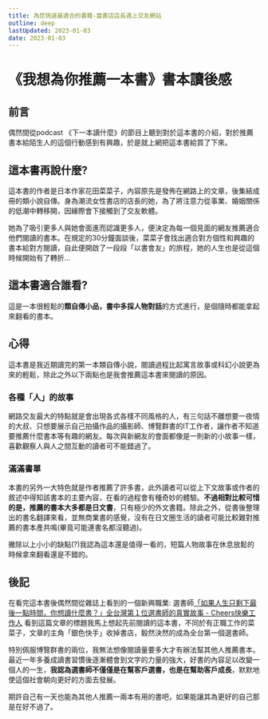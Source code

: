 ```yaml
---
title: 為您挑選最適合的書籍-當書店店長遇上交友網站
outline: deep
lastUpdated: 2023-01-03
date: 2023-01-03
---
```

# 《我想為你推薦一本書》書本讀後感
## 前言
偶然間從podcast 《下一本讀什麼》的節目上聽到對於這本書的介紹，對於推薦書本給陌生人的這個行動感到有興趣，於是就上網把這本書給買了下來。


## 這本書再說什麼?
這本書的作者是日本作家花田菜菜子，內容原先是發佈在網路上的文章，後集結成冊的類小說自傳。身為潮流女性書店的店長的她，為了將注意力從事業、婚姻關係的低潮中轉移開，因緣際會下接觸到了交友軟體。

她為了吸引更多人與她會面進而認識更多人，便決定為每一個見面的網友推薦適合他們閱讀的書本。在規定的30分鐘面談後，菜菜子會找出適合對方個性和興趣的書本給對方閱讀，自此便開啟了一段段「以書會友」的旅程，她的人生也是從這個時候開始有了轉折...


## 這本書適合誰看?
這是一本很輕鬆的**類自傳小品，書中多採人物對話**的方式進行，是個隨時都能拿起來翻看的書本。

## 心得
這本書是我近期讀完的第一本類自傳小說，閱讀過程比起寓言故事或科幻小說更為來的輕鬆，除此之外以下兩點也是我會推薦這本書來閱讀的原因。

### 各種「人」的故事
網路交友最大的特點就是會出現各式各樣不同風格的人，有三句話不離想要一夜情的大叔、只想要展示自己拍攝作品的攝影師、博覽群書的IT工作者，讓作者不知道要推薦什麼書本等有趣的網友。每次與新網友的會面都像是一則新的小故事一樣，喜歡觀察人與人之間互動的讀者可不能錯過了。

### 滿滿書單
本書的另外一大特色就是作者推薦了許多書，此外讀者可以從上下文故事或作者的敘述中得知該書本的主要內容，在看的過程會有種奇妙的體驗。**不過相對比較可惜的是，推薦的書本大多都是日文書**，只有極少的外文書籍。除此之外，從書後整理出的書名翻譯來看，並無商業書的感覺，沒有在日文圈生活的讀者可能比較難對推薦的書本產共鳴(畢竟可能連書名都沒聽過)。

撇除以上小小的缺點(?)我認為這本還是值得一看的，短篇人物故事在休息放鬆的時候拿來翻看還是不錯的。

## 後記
在看完這本書後偶然間從雜誌上看到的一個新興職業: 選書師[「如果人生只剩下最後一點時間，你想讀什麼書？」全台灣第１位選書師的真實故事 - Cheers快樂工作人](https://www.cheers.com.tw/article/article.action?id=5096075)  看到這篇文章的標題我馬上想起先前閱讀的這本書，不同於有正職工作的菜菜子，文章的主角「銀色快手」收掉書店，毅然決然的成為全台第一個選書師。

特別佩服博覽群書的兩位，我無法想像閱讀量要多大才有辦法幫其他人推薦書本。最近一年多養成讀書習慣後逐漸體會到文字的力量的強大，好書的內容足以改變一個人的一生，**我認為選書師不僅僅是在幫客戶選書，也是在幫助客戶成長**，默默地使這個社會朝向更好的方面去發展。

期許自己有一天也能為其他人推薦一兩本有用的書吧，如果能讓其為更好的自己那是在好不過了。